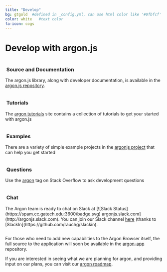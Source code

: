```yaml
---
title: "Develop"
bg: gtgold  #defined in _config.yml, can use html color like '#0fbfcf'
color: white   #text color
fa-icon: cogs
---
```

# Develop with argon.js


<div class="container">
<div class="row">
  <div class="column full">
    <h3 class="text-gtnavy"><i class="fa fa-folder-open text-grey"></i>&nbsp;Source and Documentation</h3>
<p>The argon.js library, along with developer documentation, is available in the <a href="https://github.com/argonjs/argon.js">argon.js repository</a>.</p>   
  </div>
</div>
<div class="row">
  <div class="column halfx">
    <h3 class="text-gtnavy"><i class="fa fa-cog text-grey"></i>&nbsp;Tutorials</h3>
    <p>The <a href="http://argonjs.github.io/argon-tutorials">argon tutorials</a> site contains a collection of tutorials to get your started with argon.js</p>
  </div>
  <div class="column halfx">
    <h3 class="text-gtnavy"><i class="fa fa-leaf text-grey"></i>&nbsp;Examples</h3>
    <p>There are a variety of simple example projects in the <a href="https://github.com/argonjs">argonjs project</a> that can help you get started</p>
  </div>
</div>
<div class="row">
  <div class="column halfx">
    <h3 class="text-gtnavy"><i class="fa fa-stack-overflow text-grey"></i>&nbsp;Questions</h3>
    <p>Use the <a href="http://stackoverflow.com/questions/tagged/argon">argon</a> tag on Stack Overflow to ask development questions</p>
  </div>
  <div class="column halfx">
    <h3 class="text-gtnavy"><i class="fa fa-slack text-grey"></i>&nbsp;Chat</h3>
    <p>The Argon team is ready to chat on Slack at
    [![Slack Status](https://spam.cc.gatech.edu:3600/badge.svg) argonjs.slack.com](http://argonjs.slack.com).  You can join our Slack channel <a href="http://spam.cc.gatech.edu:3600">here</a> (thanks to [SlackIn](https://github.com/rauchg/slackin).</p>
  </div>
</div>
</div>

For those who need to add new capabilities to the Argon Browser itself, the full source to the application will soon be available in the [argon-app](https://github.com/argon-app) repository.

If you are interested in seeing what we are planning for argon, and providing input on our plans, you can visit our [argon roadmap](https://trello.com/b/gBsEa8eg).
